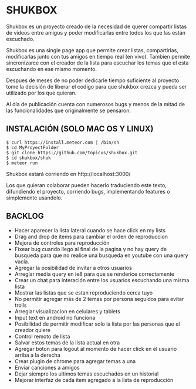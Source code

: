 SHUKBOX
====================

Shukbox es un proyecto creado de la necesidad de querer compartir listas de videos entre amigos y poder modificarlas entre todos los que las están escuchado.

Shukbox es una single page app que permite crear listas, compartirlas, modificarlas junto con tus amigos en tiempo real (en vivo). Tambien permite sincronizarce con el creador de la lista para escuchar los temas que el esta escuchando en ese mismo momento.

Despues de meses de no poder dedicarle tiempo suficiente al proyecto tome la decisión de liberar el codigo para que shukbox crezca y pueda ser utilizado por los que quieran.

Al día de publicación cuenta con numerosos bugs y menos de la mitad de las funcionalidades que originalmente se pensaron.

INSTALACIÓN (SOLO MAC OS Y LINUX)
-----------------------------------
	$ curl https://install.meteor.com | /bin/sh
	$ cd MyProyectFolder
	$ git clone https://github.com/topicus/shukbox.git
	$ cd shukbox/shuk
	$ meteor run

Shukbox estará corriendo en http://localhost:3000/

Los que quieran colaborar pueden hacerlo traduciendo este texto, difundiendo el proyecto, corriendo bugs, implementando features o simplemente usandolo. 

BACKLOG
-----------------------------------
* Hacer aparecer la lista lateral cuando se hace click en my lists
* Drag and drop de items para cambiar el orden de reproduccion
* Mejora de controles para reproducción
* Fixear bug cuando llego al final de la pagina y no hay query de busqueda para que no realice una busqueda en youtube con una query vacía.
* Agregar la posibilidad de invitar a otros usuarios
* Arreglar media query en ie8 para que se renderice correctamente
* Crear un chat para interación entre los usuarios escuchando una misma lista
* Mostrar las listas que se estan reproduciendo cerca tuyo
* No permitir agregar más de 2 temas por persona seguidos para evitar trolls
* Arreglar visualizacion en celulares y tablets
* Input text en android no funciona
* Posibilidad de permitir modificar solo la lista por las personas que el creador quiere
* Control remoto de lista
* Salvar estos temas de la lista actual en otra
* Agregar boton para logout al momento de hacer click en el usuario arriba a la derecha
* Crear plugin de chrome para agregar temas a una
* Enviar canciones a amigos
* Dejar siempre los ultimos temas escuchados en un historial
* Mejorar interfaz de cada item agregado a la lista de reproducción